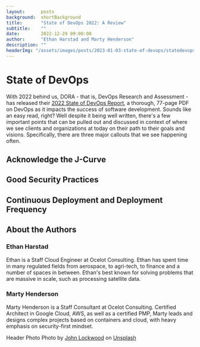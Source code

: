 ```yaml
---
layout:      posts
background:  shortBackground
title:       "State of DevOps 2022: A Review"
subtitle:    ""
date:        2022-12-29 09:00:00
author:      "Ethan Harstad and Marty Henderson"
description: ""
headerImg: "/assets/images/posts/2023-01-03-state-of-devops/statedevops_header.jpg"
---
```


# State of DevOps

With 2022 behind us, DORA - that is, DevOps Research and Assessment - has released their [2022 State of DevOps Report](https://services.google.com/fh/files/misc/2022_state_of_devops_report.pdf), a thorough, 77-page PDF on DevOps as it impacts the success of software development. Sounds like an easy read, right? Well despite it being well written, there's a few important points that can be pulled out and discussed in context of where we see clients and organizations at today on their path to their goals and visions. Specifically, there are three major callouts that we see happening often.

## Acknowledge the J-Curve

## Good Security Practices

## Continuous Deployment and Deployment Frequency 

## About the Authors

### Ethan Harstad

Ethan is a Staff Cloud Engineer at Ocelot Consulting. Ethan has spent time in many regulated fields from aerospace, to agri-tech, to finance and a number of spaces in between. Ethan's best known for solving problems that are massive in scale, such as processing satellite data.

### Marty Henderson

Marty Henderson is a Staff Consultant at Ocelot Consulting. Certified Architect in Google Cloud, AWS, as well as a certified PMP, Marty leads and designs complex projects based on containers and cloud, with heavy emphasis on security-first mindset.




Header Photo Photo by <a href="https://unsplash.com/ja/@justjohnl">John Lockwood</a> on <a href="https://unsplash.com/photos/FcLq69V7Rsc">Unsplash</a>
  